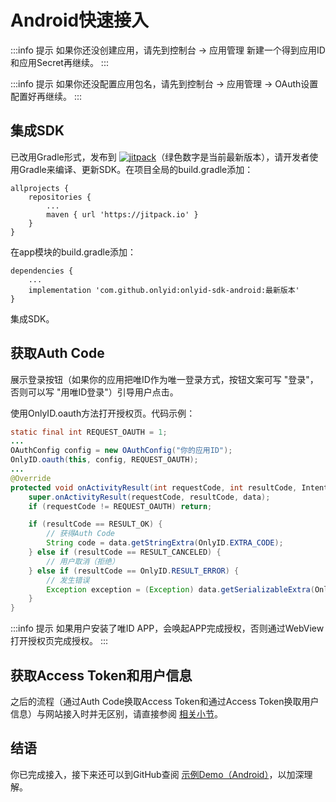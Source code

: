 # Android快速接入

:::info 提示
如果你还没创建应用，请先到控制台 -> 应用管理 新建一个得到应用ID和应用Secret再继续。
:::

:::info 提示
如果你还没配置应用包名，请先到控制台 -> 应用管理 -> OAuth设置 配置好再继续。
:::

## 集成SDK

已改用Gradle形式，发布到 <a href="https://jitpack.io/#onlyid/onlyid-sdk-android"><img src="https://jitpack.io/v/onlyid/onlyid-sdk-android.svg" alt="jitpack" className="docs__img2"/></a>（绿色数字是当前最新版本），请开发者使用Gradle来编译、更新SDK。在项目全局的build.gradle添加：

```
allprojects {
    repositories {
        ...
        maven { url 'https://jitpack.io' }
    }
}
```

在app模块的build.gradle添加：

```
dependencies {
    ...
    implementation 'com.github.onlyid:onlyid-sdk-android:最新版本'
}
```

集成SDK。

## 获取Auth Code

展示登录按钮（如果你的应用把唯ID作为唯一登录方式，按钮文案可写 "登录"，否则可以写 "用唯ID登录"）引导用户点击。

使用OnlyID.oauth方法打开授权页。代码示例：

```java
static final int REQUEST_OAUTH = 1;
...
OAuthConfig config = new OAuthConfig("你的应用ID");
OnlyID.oauth(this, config, REQUEST_OAUTH);
...
@Override
protected void onActivityResult(int requestCode, int resultCode, Intent data) {
    super.onActivityResult(requestCode, resultCode, data);
    if (requestCode != REQUEST_OAUTH) return;

    if (resultCode == RESULT_OK) {
        // 获得Auth Code
        String code = data.getStringExtra(OnlyID.EXTRA_CODE);
    } else if (resultCode == RESULT_CANCELED) {
        // 用户取消（拒绝）
    } else if (resultCode == OnlyID.RESULT_ERROR) {
        // 发生错误
        Exception exception = (Exception) data.getSerializableExtra(OnlyID.EXTRA_EXCEPTION);
    }
}
```

:::info 提示
如果用户安装了唯ID APP，会唤起APP完成授权，否则通过WebView打开授权页完成授权。
:::

## 获取Access Token和用户信息

之后的流程（通过Auth Code换取Access Token和通过Access Token换取用户信息）与网站接入时并无区别，请直接参阅 [相关小节](/docs/single-sign-on/web#获取access-token)。

## 结语

你已完成接入，接下来还可以到GitHub查阅 [示例Demo（Android）](https://github.com/onlyid/onlyid-demo-android)，以加深理解。